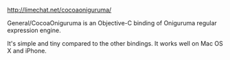 http://limechat.net/cocoaoniguruma/

General/CocoaOniguruma is an Objective-C binding of Oniguruma regular expression engine.

It's simple and tiny compared to the other bindings. It works well on Mac OS X and iPhone.